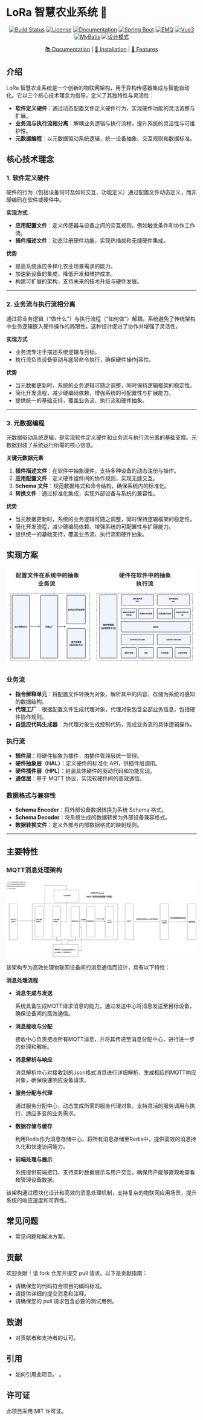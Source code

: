 # LoRa 智慧农业系统 🌾

<p align="center">
  <a href="your-build-link"><img src="https://img.shields.io/badge/build-passing-brightgreen" alt="Build Status"></a>
  <a href="your-license-link"><img src="https://img.shields.io/badge/license-MIT-blue" alt="License"></a>
  <a href="your-docs-link"><img src="https://img.shields.io/badge/docs-latest-blue" alt="Documentation"></a>
  <a href="your-spring-boot-link"><img src="https://img.shields.io/badge/Spring%20Boot-🚀-orange" alt="Spring Boot"></a>
  <a href="your-emq-link"><img src="https://img.shields.io/badge/EMQ-📈-blue" alt="EMQ"></a>
  <a href="your-vue3-link"><img src="https://img.shields.io/badge/Vue3-📊-green" alt="Vue3"></a>
  <a href="your-mybatis-link"><img src="https://img.shields.io/badge/MyBatis-📚-orange" alt="MyBatis"></a>
  <a href="your-design-pattern-link"><img src="https://img.shields.io/badge/设计模式-🛠️-yellow" alt="设计模式"></a>
</p>

<p align="center">
  <a href="your-docs-link">📚 Documentation</a> |
  <a href="your-installation-link">🔧 Installation</a> |
  <a href="your-features-link">🌟 Features</a>
</p>

## 介绍

LoRa 智慧农业系统是一个创新的物联网架构，用于异构传感器集成与智能自动化。它以三个核心技术理念为指导，定义了其独特性与灵活性：

- **软件定义硬件**：通过动态配置文件定义硬件行为，实现硬件功能的灵活调整与扩展。
- **业务流与执行流相分离**：解耦业务逻辑与执行流程，提升系统的灵活性与可维护性。
- **元数据编程**：以元数据驱动系统逻辑，统一设备抽象、交互规则和数据标准。


## 核心技术理念

### 1. 软件定义硬件


硬件的行为（包括设备何时及如何交互、功能定义）通过配置文件动态定义，而非硬编码在软件或硬件中。

**实现方式**

- **应用配置文件**：定义传感器与设备之间的交互规则，例如触发条件和协作工作流。
- **插件描述文件**：动态注册硬件功能，实现热插拔和无缝硬件集成。

**优势**

- 提高系统适应多样化农业场景需求的能力。
- 加速新设备的集成，降低开发和维护成本。
- 构建可扩展的架构，支持未来的技术升级与硬件发展。

---

### 2. 业务流与执行流相分离


通过将业务逻辑（“做什么”）与执行流程（“如何做”）解耦，系统避免了传统架构中业务逻辑嵌入硬件操作的局限性。这种设计促进了协作并增强了灵活性。

**实现方式**

- 业务流专注于描述系统逻辑与目标。
- 执行流负责设备驱动与底层命令执行，确保硬件操作j容性。

**优势**

- 当元数据更新时，系统的业务逻辑可随之调整，同时保持逻辑框架的稳定性。
- 简化开发流程，减少硬编码依赖，增强系统的可配置性与扩展能力。
- 提供统一的基础支持，覆盖业务流、执行流和硬件抽象。

---

### 3. 元数据编程


元数据驱动系统逻辑，是实现软件定义硬件和业务流与执行流分离的基础支撑。元数据封装了系统运行所需的核心信息。

**关键元数据元素**

1. **插件描述文件**：在软件中抽象硬件，支持多种设备的动态注册与操作。
2. **应用配置文件**：定义硬件组件间的协作规则，实现无缝交互。
3. **Schema 文件**：规范数据格式和命令结构，确保系统内的标准化。
4. **转换文件**：通过标准化集成，实现外部设备与系统的兼容性。

**优势**

- 当元数据更新时，系统的业务逻辑可随之调整，同时保持逻辑框架的稳定性。
- 简化开发流程，减少硬编码依赖，增强系统的可配置性与扩展能力。
- 提供统一的基础支持，覆盖业务流、执行流和硬件抽象。









## 实现方案

![](doc/images/achievement.png)

### 业务流

- **指令解释单元**：将配置文件转换为对象，解析其中的内容，存储为系统可感知的数据结构。
- **代理工厂**：根据配置文件生成代理对象，代理对象包含全部业务信息，包括硬件协作规则。
- **自适应代码生成器**：为代理对象生成控制代码，完成业务流的具体逻辑操作。

### 执行流

- **插件层**：将硬件抽象为插件，由插件管理层统一管理。
- **硬件抽象层（HAL）**：定义硬件的标准化 API，供插件层调用。
- **硬件插件层（HPL）**：封装具体硬件的驱动代码和功能实现。
- **通信层**：基于 MQTT 协议，实现软硬件间的高效通信。

### 数据格式与兼容性

- **Schema Encoder**：将外部设备数据转换为系统 Schema 格式。
- **Schema Decoder**：将系统生成的数据转换为外部设备兼容格式。
- **数据转换文件**：定义外部与内部数据格式的映射规则。

---




## 主要特性

### MQTT消息处理架构

![](doc/images/architecture-diagram-zh.png)

该架构专为高效处理物联网设备间的消息通信而设计，具有以下特性：

**消息处理流程**

- **消息生成与发送**
  
  系统具备生成MQTT请求消息的能力，通过发送中心将消息发送至目标设备，确保设备间的高效通信。

- **消息接收与分配**
  
  接收中心负责接收所有MQTT消息，并将其传递至消息分配中心，进行进一步的处理和解析。

- **消息解析与响应**
  
  消息解析中心对接收到的Json格式消息进行详细解析，生成相应的MQTT响应对象，确保快速响应设备请求。

- **服务分配与代理**
  
  通过服务分配中心，动态生成所需的服务代理对象，支持灵活的服务调用与执行，适应多变的业务需求。

- **数据存储与缓存**
  
  利用Redis作为消息存储中心，将所有消息存储至Redis中，提供高效的消息持久化和快速访问能力。

- **前端处理与展示**
  
  系统提供前端接口，支持实时数据展示与用户交互，确保用户能够直观地查看和管理设备数据。

该架构通过模块化设计和高效的消息处理机制，支持复杂的物联网应用场景，提升系统的响应速度和可靠性。

## 常见问题

- 常见问题和解决方案。

## 贡献

欢迎贡献！请 fork 仓库并提交 pull 请求。以下是贡献指南：

- 请确保您的代码符合项目的编码标准。
- 请提供详细的提交消息和注释。
- 请确保您的 pull 请求包含必要的测试用例。

## 致谢

- 对贡献者和支持者的认可。

## 引用

- 如何引用此项目。
。

## 许可证

此项目采用 MIT 许可证。
          

